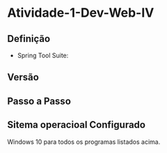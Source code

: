 # Atividade-1-Dev-Web-IV

## Definição

* Spring Tool Suite: 


## Versão


## Passo a Passo


## Sitema operacioal Configurado

Windows 10 para todos os programas listados acima.

